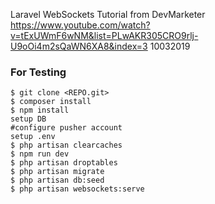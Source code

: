 
Laravel WebSockets Tutorial from DevMarketer
https://www.youtube.com/watch?v=tExUWmF6wNM&list=PLwAKR305CRO9rlj-U9oOi4m2sQaWN6XA8&index=3
10032019

### For Testing

```shell
$ git clone <REPO.git>
$ composer install
$ npm install
setup DB
#configure pusher account
setup .env
$ php artisan clearcaches
$ npm run dev
$ php artisan droptables
$ php artisan migrate
$ php artisan db:seed
$ php artisan websockets:serve
``` 
